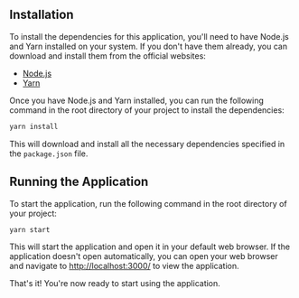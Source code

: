 ## Installation

To install the dependencies for this application, you'll need to have Node.js and Yarn installed on your system. If you don't have them already, you can download and install them from the official websites:

- [Node.js](https://nodejs.org/)
- [Yarn](https://yarnpkg.com/)

Once you have Node.js and Yarn installed, you can run the following command in the root directory of your project to install the dependencies:

```bash
yarn install
```

This will download and install all the necessary dependencies specified in the `package.json` file.

## Running the Application

To start the application, run the following command in the root directory of your project:

```bash
yarn start
```

This will start the application and open it in your default web browser. If the application doesn't open automatically, you can open your web browser and navigate to [http://localhost:3000/](http://localhost:3000/) to view the application.

That's it! You're now ready to start using the application.
